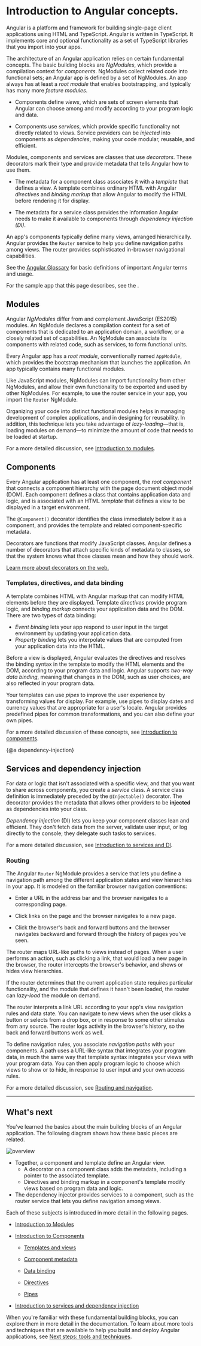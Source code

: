 # Introduction to Angular concepts.

Angular is a platform and framework for building single-page client applications using HTML and TypeScript.
Angular is written in TypeScript.
It implements core and optional functionality as a set of TypeScript libraries that you import into your apps.

The architecture of an Angular application relies on certain fundamental concepts.
The basic building blocks are *NgModules*, which provide a compilation context for *components*. NgModules collect related code into functional sets; an Angular app is defined by a set of NgModules. An app always has at least a *root module* that enables bootstrapping, and typically has many more *feature modules*.

* Components define *views*, which are sets of screen elements that Angular can choose among and modify according to your program logic and data.

* Components use *services*, which provide specific functionality not directly related to views. Service providers can be *injected* into components as *dependencies*, making your code modular, reusable, and efficient.

Modules, components and services are classes that use *decorators*. These decorators mark their type and provide metadata that tells Angular how to use them.

* The metadata for a component class associates it with a *template* that defines a view. A template combines ordinary HTML with Angular *directives* and *binding markup* that allow Angular to modify the HTML before rendering it for display.

* The metadata for a service class provides the information Angular needs to make it available to components through *dependency injection (DI)*.

An app's components typically define many views, arranged hierarchically. Angular provides the `Router` service to help you define navigation paths among views. The router provides sophisticated in-browser navigational capabilities.

<div class="alert is-helpful">

  See the [Angular Glossary](guide/glossary) for basic definitions of important Angular terms and usage.

</div>

<div class="alert is-helpful">

  For the sample app that this page describes, see the <live-example></live-example>.
</div>

## Modules

Angular *NgModules* differ from and complement JavaScript (ES2015) modules. An NgModule declares a compilation context for a set of components that is dedicated to an application domain, a workflow, or a closely related set of capabilities. An NgModule can associate its components with related code, such as services, to form functional units.

Every Angular app has a *root module*, conventionally named `AppModule`, which provides the bootstrap mechanism that launches the application. An app typically contains many functional modules.

Like JavaScript modules, NgModules can import functionality from other NgModules, and allow their own functionality to be exported and used by other NgModules. For example, to use the router service in your app, you import the `Router` NgModule.

Organizing your code into distinct functional modules helps in managing development of complex applications, and in designing for reusability. In addition, this technique lets you take advantage of *lazy-loading*&mdash;that is, loading modules on demand&mdash;to minimize the amount of code that needs to be loaded at startup.

<div class="alert is-helpful">

  For a more detailed discussion, see [Introduction to modules](guide/architecture-modules).

</div>

## Components

Every Angular application has at least one component, the *root component* that connects a component hierarchy with the page document object model (DOM). Each component defines a class that contains application data and logic, and is associated with an HTML *template* that defines a view to be displayed in a target environment.

The `@Component()` decorator identifies the class immediately below it as a component, and provides the template and related component-specific metadata.

<div class="alert is-helpful">

   Decorators are functions that modify JavaScript classes. Angular defines a number of decorators that attach specific kinds of metadata to classes, so that the system knows what those classes mean and how they should work.

   <a href="https://medium.com/google-developers/exploring-es7-decorators-76ecb65fb841#.x5c2ndtx0">Learn more about decorators on the web.</a>

</div>

### Templates, directives, and data binding

A template combines HTML with Angular markup that can modify HTML elements before they are displayed.
Template *directives* provide program logic, and *binding markup* connects your application data and the DOM.
There are two types of data binding:

* *Event binding* lets your app respond to user input in the target environment by updating your application data.
* *Property binding* lets you interpolate values that are computed from your application data into the HTML.

Before a view is displayed, Angular evaluates the directives and resolves the binding syntax in the template to modify the HTML elements and the DOM, according to your program data and logic. Angular supports *two-way data binding*, meaning that changes in the DOM, such as user choices, are also reflected in your program data.

Your templates can use *pipes* to improve the user experience by transforming values for display.
For example, use pipes to display dates and currency values that are appropriate for a user's locale.
Angular provides predefined pipes for common transformations, and you can also define your own pipes.

<div class="alert is-helpful">

  For a more detailed discussion of these concepts, see [Introduction to components](guide/architecture-components).

</div>

{@a dependency-injection}


## Services and dependency injection

For data or logic that isn't associated with a specific view, and that you want to share across components, you create a *service* class. A service class definition is immediately preceded by the `@Injectable()` decorator. The decorator provides the metadata that allows other providers to be **injected** as dependencies into your class.

 *Dependency injection* (DI) lets you keep your component classes lean and efficient. They don't fetch data from the server, validate user input, or log directly to the console; they delegate such tasks to services.

<div class="alert is-helpful">

  For a more detailed discussion, see [Introduction to services and DI](guide/architecture-services).

</div>

### Routing

The Angular `Router` NgModule provides a service that lets you define a navigation path among the different application states and view hierarchies in your app. It is modeled on the familiar browser navigation conventions:

* Enter a URL in the address bar and the browser navigates to a corresponding page.

* Click links on the page and the browser navigates to a new page.

* Click the browser's back and forward buttons and the browser navigates backward and forward through the history of pages you've seen.

The router maps URL-like paths to views instead of pages. When a user performs an action, such as clicking a link, that would load a new page in the browser, the router intercepts the browser's behavior, and shows or hides view hierarchies.

If the router determines that the current application state requires particular functionality, and the module that defines it hasn't been loaded, the router can *lazy-load* the module on demand.

The router interprets a link URL according to your app's view navigation rules and data state. You can navigate to new views when the user clicks a button or selects from a drop box, or in response to some other stimulus from any source. The router logs activity in the browser's history, so the back and forward buttons work as well.

To define navigation rules, you associate *navigation paths* with your components. A path uses a URL-like syntax that integrates your program data, in much the same way that template syntax integrates your views with your program data. You can then apply program logic to choose which views to show or to hide, in response to user input and your own access rules.

 <div class="alert is-helpful">

   For a more detailed discussion, see [Routing and navigation](guide/router).

 </div>

<hr/>

## What's next

You've learned the basics about the main building blocks of an Angular application. The following diagram shows how these basic pieces are related.

<div class="lightbox">
  <img src="generated/images/guide/architecture/overview2.png" alt="overview">
</div>

* Together, a component and template define an Angular view.
  * A decorator on a component class adds the metadata, including a pointer to the associated template.
  * Directives and binding markup in a component's template modify views based on program data and logic.
* The dependency injector provides services to a component, such as the router service that lets you define navigation among views.

Each of these subjects is introduced in more detail in the following pages.

* [Introduction to Modules](guide/architecture-modules)

* [Introduction to Components](guide/architecture-components)

  * [Templates and views](guide/architecture-components#templates-and-views)

  * [Component metadata](guide/architecture-components#component-metadata)

  * [Data binding](guide/architecture-components#data-binding)

  * [Directives](guide/architecture-components#directives)

  * [Pipes](guide/architecture-components#pipes)

* [Introduction to services and dependency injection](guide/architecture-services)

When you're familiar with these fundamental building blocks, you can explore them in more detail in the documentation. To learn about more tools and techniques that are available to help you build and deploy Angular applications, see [Next steps: tools and techniques](guide/architecture-next-steps).
</div>
